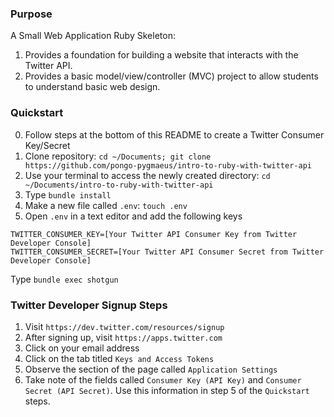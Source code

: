### Purpose
A Small Web Application Ruby Skeleton:

1. Provides a foundation for building a website that interacts with the Twitter API.
2. Provides a basic model/view/controller (MVC) project to allow students to understand basic web design.

### Quickstart

0.  Follow steps at the bottom of this README to create a Twitter Consumer Key/Secret
1.  Clone repository: `cd ~/Documents; git clone https://github.com/pongo-pygmaeus/intro-to-ruby-with-twitter-api`
2.  Use your terminal to access the newly created directory: `cd ~/Documents/intro-to-ruby-with-twitter-api`
3.  Type `bundle install`
4.  Make a new file called `.env`: `touch .env`
5.  Open `.env` in a text editor and add the following keys
```
TWITTER_CONSUMER_KEY=[Your Twitter API Consumer Key from Twitter Developer Console]
TWITTER_CONSUMER_SECRET=[Your Twitter API Consumer Secret from Twitter Developer Console]
```
Type `bundle exec shotgun`

### Twitter Developer Signup Steps

1. Visit `https://dev.twitter.com/resources/signup`
2. After signing up, visit `https://apps.twitter.com` 
3. Click on your email address
4. Click on the tab titled `Keys and Access Tokens`
5. Observe the section of the page called `Application Settings`
6. Take note of the fields called `Consumer Key (API Key)` and `Consumer Secret (API Secret)`. Use this information in step 5 of the `Quickstart` steps.